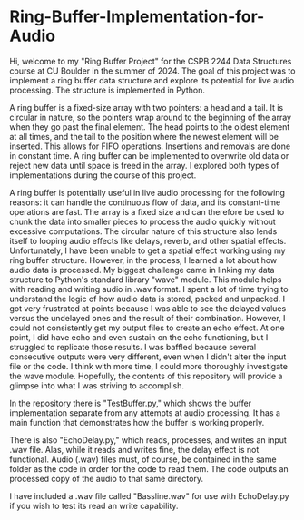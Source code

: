 # Ring-Buffer-Implementation-for-Audio
Hi, welcome to my "Ring Buffer Project" for the CSPB 2244 Data Structures course at CU Boulder in the summer of 2024. The goal of this project was to implement a ring buffer data structure and explore its potential for live audio processing. The structure is implemented in Python.

A ring buffer is a fixed-size array with two pointers: a head and a tail. It is circular in nature, so the pointers wrap around to the beginning of the array when they go past the final element. The head points to the oldest element at all times, and the tail to the position where the newest element will be inserted. This allows for FIFO operations. Insertions and removals are done in constant time. A ring buffer can be implemented to overwrite old data or reject new data until space is freed in the array. I explored both types of implementations during the course of this project.

A ring buffer is potentially useful in live audio processing for the following reasons: it can handle the continuous flow of data, and its constant-time operations are fast. The array is a fixed size and can therefore be used to chunk the data into smaller pieces to process the audio quickly without excessive computations. The circular nature of this structure also lends itself to looping audio effects like delays, reverb, and other spatial effects. Unfortunately, I have been unable to get a spatial effect working using my ring buffer structure. However, in the process, I learned a lot about how audio data is processed. My biggest challenge came in linking my data structure to Python's standard library "wave" module. This module helps with reading and writing audio in .wav format. I spent a lot of time trying to understand the logic of how audio data is stored, packed and unpacked. I got very frustrated at points because I was able to see the delayed values versus the undelayed ones and the result of their combination. However, I could not consistently get my output files to create an echo effect. At one point, I did have echo and even sustain on the echo functioning, but I struggled to replicate those results. I was baffled because several consecutive outputs were very different, even when I didn't alter the input file or the code. I think with more time, I could more thoroughly investigate the wave module. Hopefully, the contents of this repository will provide a glimpse into what I was striving to accomplish.

In the repository there is "TestBuffer.py," which shows the buffer implementation separate from any attempts at audio processing. It has a main function that demonstrates how the buffer is working properly.

There is also "EchoDelay.py," which reads, processes, and writes an input .wav file. Alas, while it reads and writes fine, the delay effect is not functional. Audio (.wav) files must, of course, be contained in the same folder as the code in order for the code to read them. The code outputs an processed copy of the audio to that same directory.

I have included a .wav file called "Bassline.wav" for use with EchoDelay.py if you wish to test its read an write capability. 
